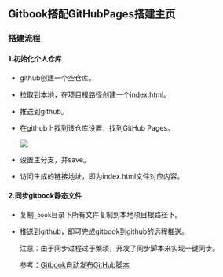 ## Gitbook搭配GitHubPages搭建主页

### 搭建流程

#### 1.初始化个人仓库

- github创建一个空仓库。

- 拉取到本地，在项目根路径创建一个index.html。

- 推送到github。

- 在github上找到该仓库设置，找到GitHub Pages。

  ![](https://cdn.jsdelivr.net/gh/AlbertYang0801/pic-bed@main/img/github-pages.png)

- 设置主分支，并save。

- 访问生成的链接地址，即为index.html文件对应内容。


#### 2.同步gitbook静态文件

- 复制`_book`目录下所有文件复制到本地项目根路径下。

- 推送到github，即可完成gitbook到github的远程推送。

  注意：由于同步过程过于繁琐，开发了同步脚本来实现一键同步。

  参考：[Gitbook自动发布GitHub脚本](Gitbook自动发布GitHub脚本.html)

